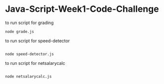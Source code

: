 # Java-Script-Week1-Code-Challenge
to run script for grading

```
node grade.js
```

to run script for speed-detector

```

node speed-detector.js

```

to run script for netsalarycalc

```

node netsalarycalc.js

```
